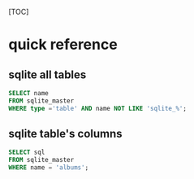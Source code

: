 [TOC]

# quick reference

## sqlite all tables

```sql
SELECT name 
FROM sqlite_master 
WHERE type ='table' AND name NOT LIKE 'sqlite_%';
```

## sqlite table's columns

```sql
SELECT sql 
FROM sqlite_master 
WHERE name = 'albums';
```

